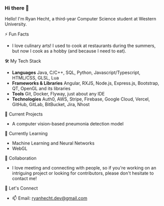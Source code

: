 ### Hi there 👋


Hello! I'm Ryan Hecht, a third-year Computer Science student at Western University.


⚡ Fun Facts
- I love culinary arts! I used to cook at restaurants during the summers, but now I cook as a hobby (and because I need to eat).

🛠️ My Tech Stack
- **Languages** Java, C/C++, SQL, Python, Javascript/Typescript, HTML/CSS, GLSL, Lua
- **Frameworks & Libraries** Angular, RXJS, Node.js, Express.js, Bootstrap, QT, OpenGL and its libraries
- **Tools** Git, Docker, Flyway, just about any IDE
- **Technologies** Auth0, AWS, Stripe, Firebase, Google Cloud, Vercel, GitHub, GitLab, BitBucket, Jira, Nhost

🔭 Current Projects
- A computer vision-based pneumonia detection model

🌱 Currently Learning
- Machine Learning and Neural Networks
- WebGL

👯 Collaboration
- I love meeting and connecting with people, so if you're working on an intriguing project or looking for contributors, please don't hesitate to contact me!

💬 Let's Connect
- 📫 Email: ryanhecht.dev@gmail.com


